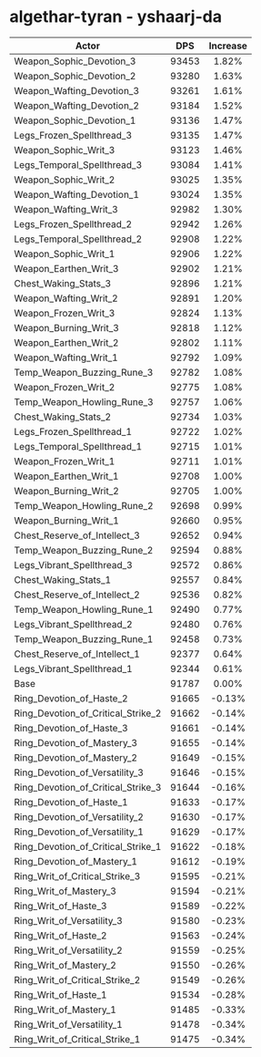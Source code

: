 # algethar-tyran - yshaarj-da
| Actor | DPS | Increase |
|---|:---:|:---:|
|Weapon_Sophic_Devotion_3|93453|1.82%|
|Weapon_Sophic_Devotion_2|93280|1.63%|
|Weapon_Wafting_Devotion_3|93261|1.61%|
|Weapon_Wafting_Devotion_2|93184|1.52%|
|Weapon_Sophic_Devotion_1|93136|1.47%|
|Legs_Frozen_Spellthread_3|93135|1.47%|
|Weapon_Sophic_Writ_3|93123|1.46%|
|Legs_Temporal_Spellthread_3|93084|1.41%|
|Weapon_Sophic_Writ_2|93025|1.35%|
|Weapon_Wafting_Devotion_1|93024|1.35%|
|Weapon_Wafting_Writ_3|92982|1.30%|
|Legs_Frozen_Spellthread_2|92942|1.26%|
|Legs_Temporal_Spellthread_2|92908|1.22%|
|Weapon_Sophic_Writ_1|92906|1.22%|
|Weapon_Earthen_Writ_3|92902|1.21%|
|Chest_Waking_Stats_3|92896|1.21%|
|Weapon_Wafting_Writ_2|92891|1.20%|
|Weapon_Frozen_Writ_3|92824|1.13%|
|Weapon_Burning_Writ_3|92818|1.12%|
|Weapon_Earthen_Writ_2|92802|1.11%|
|Weapon_Wafting_Writ_1|92792|1.09%|
|Temp_Weapon_Buzzing_Rune_3|92782|1.08%|
|Weapon_Frozen_Writ_2|92775|1.08%|
|Temp_Weapon_Howling_Rune_3|92757|1.06%|
|Chest_Waking_Stats_2|92734|1.03%|
|Legs_Frozen_Spellthread_1|92722|1.02%|
|Legs_Temporal_Spellthread_1|92715|1.01%|
|Weapon_Frozen_Writ_1|92711|1.01%|
|Weapon_Earthen_Writ_1|92708|1.00%|
|Weapon_Burning_Writ_2|92705|1.00%|
|Temp_Weapon_Howling_Rune_2|92698|0.99%|
|Weapon_Burning_Writ_1|92660|0.95%|
|Chest_Reserve_of_Intellect_3|92652|0.94%|
|Temp_Weapon_Buzzing_Rune_2|92594|0.88%|
|Legs_Vibrant_Spellthread_3|92572|0.86%|
|Chest_Waking_Stats_1|92557|0.84%|
|Chest_Reserve_of_Intellect_2|92536|0.82%|
|Temp_Weapon_Howling_Rune_1|92490|0.77%|
|Legs_Vibrant_Spellthread_2|92480|0.76%|
|Temp_Weapon_Buzzing_Rune_1|92458|0.73%|
|Chest_Reserve_of_Intellect_1|92377|0.64%|
|Legs_Vibrant_Spellthread_1|92344|0.61%|
|Base|91787|0.00%|
|Ring_Devotion_of_Haste_2|91665|-0.13%|
|Ring_Devotion_of_Critical_Strike_2|91662|-0.14%|
|Ring_Devotion_of_Haste_3|91661|-0.14%|
|Ring_Devotion_of_Mastery_3|91655|-0.14%|
|Ring_Devotion_of_Mastery_2|91649|-0.15%|
|Ring_Devotion_of_Versatility_3|91646|-0.15%|
|Ring_Devotion_of_Critical_Strike_3|91644|-0.16%|
|Ring_Devotion_of_Haste_1|91633|-0.17%|
|Ring_Devotion_of_Versatility_2|91630|-0.17%|
|Ring_Devotion_of_Versatility_1|91629|-0.17%|
|Ring_Devotion_of_Critical_Strike_1|91622|-0.18%|
|Ring_Devotion_of_Mastery_1|91612|-0.19%|
|Ring_Writ_of_Critical_Strike_3|91595|-0.21%|
|Ring_Writ_of_Mastery_3|91594|-0.21%|
|Ring_Writ_of_Haste_3|91589|-0.22%|
|Ring_Writ_of_Versatility_3|91580|-0.23%|
|Ring_Writ_of_Haste_2|91563|-0.24%|
|Ring_Writ_of_Versatility_2|91559|-0.25%|
|Ring_Writ_of_Mastery_2|91550|-0.26%|
|Ring_Writ_of_Critical_Strike_2|91549|-0.26%|
|Ring_Writ_of_Haste_1|91534|-0.28%|
|Ring_Writ_of_Mastery_1|91485|-0.33%|
|Ring_Writ_of_Versatility_1|91478|-0.34%|
|Ring_Writ_of_Critical_Strike_1|91475|-0.34%|
